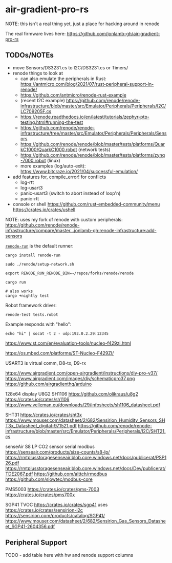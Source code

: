 # air-gradient-pro-rs

NOTE: this isn't a real thing yet, just a place for hacking around in renode

The real firmware lives here: https://github.com/jonlamb-gh/air-gradient-pro-rs

## TODOs/NOTEs

* move Sensors/DS3231.cs to I2C/DS3231.cs or Timers/
* renode things to look at
  - can also emulate the peripherals in Rust: https://antmicro.com/blog/2021/07/rust-peripheral-support-in-renode/
  - https://github.com/antmicro/renode-rust-example
  - (recent I2C example) https://github.com/renode/renode-infrastructure/blob/master/src/Emulator/Peripherals/Peripherals/I2C/LC709205F.cs
  - https://renode.readthedocs.io/en/latest/tutorials/zephyr-ptp-testing.html#running-the-test
  - https://github.com/renode/renode-infrastructure/tree/master/src/Emulator/Peripherals/Peripherals/Sensors
  - https://github.com/renode/renode/blob/master/tests/platforms/QuarkC1000/QuarkC1000.robot (network tests)
  - https://github.com/renode/renode/blob/master/tests/platforms/zynq-7000.robot (linux)
  - more examples (log/auto-exit): https://www.bitcraze.io/2021/04/successful-emulation/
* add features for, compile_error! for conflicts
  - log-rtt
  - log-usart3
  - panic-usart3 (switch to abort instead of loop'n)
  - panic-rtt
* console or shell
  https://github.com/rust-embedded-community/menu
  https://crates.io/crates/ushell

NOTE: uses my fork of renode with custom peripherals:
https://github.com/renode/renode-infrastructure/compare/master...jonlamb-gh:renode-infrastructure:add-sensors

[`renode-run`](https://crates.io/crates/renode-run) is the default runner:
```
cargo install renode-run
```


```
sudo ./renode/setup-network.sh

export RENODE_RUN_RENODE_BIN=~/repos/forks/renode/renode

cargo run

# also works
cargo +nightly test
```

Robot framework driver:
```
renode-test tests.robot
```

Example responds with "hello":
```
echo "hi" | socat -t 2 - udp:192.0.2.29:12345
```

https://www.st.com/en/evaluation-tools/nucleo-f429zi.html

https://os.mbed.com/platforms/ST-Nucleo-F429ZI/

USART3 is virtual comm, D8-tx, D9-rx

https://www.airgradient.com/open-airgradient/instructions/diy-pro-v37/
https://www.airgradient.com/images/diy/schematicpro37.png
https://github.com/airgradienthq/arduino

128x64 display U8G2 SH1106
https://github.com/olikraus/u8g2
https://crates.io/crates/sh1106
https://www.velleman.eu/downloads/29/infosheets/sh1106_datasheet.pdf

SHT31
https://crates.io/crates/sht3x
https://www.mouser.com/datasheet/2/682/Sensirion_Humidity_Sensors_SHT3x_Datasheet_digital-971521.pdf
https://github.com/renode/renode-infrastructure/blob/master/src/Emulator/Peripherals/Peripherals/I2C/SHT21.cs

senseAir S8 LP
CO2 sensor
serial modbus
https://senseair.com/products/size-counts/s8-lp/
https://rmtplusstoragesenseair.blob.core.windows.net/docs/publicerat/PSP126.pdf
https://rmtplusstoragesenseair.blob.core.windows.net/docs/Dev/publicerat/TDE2067.pdf
https://github.com/alttch/rmodbus
https://github.com/slowtec/modbus-core

PMS5003
https://crates.io/crates/pms-7003
https://crates.io/crates/pms700x

SGP41 TVOC
https://crates.io/crates/sgp41
uses https://crates.io/crates/sensirion-i2c
https://sensirion.com/products/catalog/SGP41/
https://www.mouser.com/datasheet/2/682/Sensirion_Gas_Sensors_Datasheet_SGP41-2604356.pdf


## Peripheral Support

TODO - add table here with hw and renode support columns



